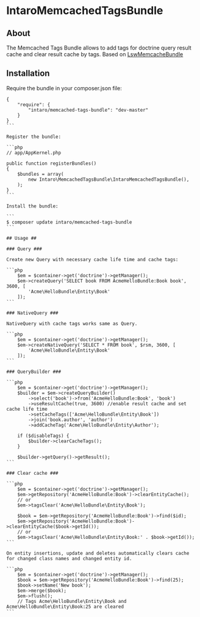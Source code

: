# IntaroMemcachedTagsBundle #

## About ##
The Memcached Tags Bundle allows to add tags for doctrine query result cache and clear result cache by tags. Based on [LswMemcacheBundle](https://github.com/LeaseWeb/LswMemcacheBundle)

## Installation ##
Require the bundle in your composer.json file:

````
{
    "require": {
        "intaro/memcached-tags-bundle": "dev-master"
    }
}
```

Register the bundle:

```php
// app/AppKernel.php

public function registerBundles()
{
    $bundles = array(
        new Intaro\MemcachedTagsBundle\IntaroMemcachedTagsBundle(),
    );
}
```

Install the bundle:

```
$ composer update intaro/memcached-tags-bundle
```

## Usage ##

### Query ###

Create new Query with necessary cache life time and cache tags:

```php
    $em = $container->get('doctrine')->getManager();
    $em->createQuery('SELECT book FROM AcmeHelloBundle:Book book', 3600, [
        'Acme\HelloBundle\Entity\Book'
    ]);
```

### NativeQuery ###

NativeQuery with cache tags works same as Query.

```php
    $em = $container->get('doctrine')->getManager();
    $em->createNativeQuery('SELECT * FROM book', $rsm, 3600, [
        'Acme\HelloBundle\Entity\Book'
    ]);
```

### QueryBuilder ###

```php
    $em = $container->get('doctrine')->getManager();
    $builder = $em->createQueryBuilder()
        ->select('book')->from('AcmeHelloBundle:Book', 'book')
        ->useResultCache(true, 3600) //enable result cache and set cache life time
        ->setCacheTags(['Acme\HelloBundle\Entity\Book'])
        ->join('book.author', 'author')
        ->addCacheTag('Acme\HelloBundle\Entity\Author');

    if ($disableTags) {
        $builder->clearCacheTags();
    }

    $builder->getQuery()->getResult();
```

### Clear cache ###

```php
    $em = $container->get('doctrine')->getManager();
    $em->getRepository('AcmeHelloBundle:Book')->clearEntityCache();
    // or
    $em->tagsClear('Acme\HelloBundle\Entity\Book');

    $book = $em->getRepository('AcmeHelloBundle:Book')->find($id);
    $em->getRepository('AcmeHelloBundle:Book')->clearEntityCache($book->getId());
    // or
    $em->tagsClear('Acme\HelloBundle\Entity\Book:' . $book->getId());
```

On entity insertions, update and deletes automatically clears cache for changed class names and changed entity id.

```php
    $em = $container->get('doctrine')->getManager();
    $book = $em->getRepository('AcmeHelloBundle:Book')->find(25);
    $book->setName('New book');
    $em->merge($book);
    $em->flush();
    // Tags Acme\HelloBundle\Entity\Book and Acme\HelloBundle\Entity\Book:25 are cleared
```
